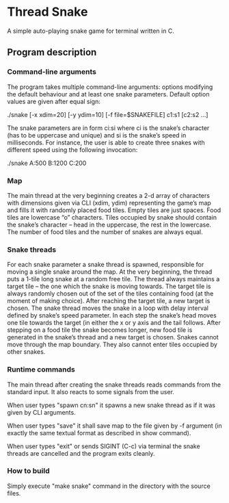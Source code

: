 # Thread Snake

A simple auto-playing snake game for terminal written in C.

## Program description

### Command-line arguments

The program takes multiple command-line arguments: options modifying the default behaviour and at least one snake parameters. Default option values are given after equal sign:

./snake [-x xdim=20] [-y ydim=10] [-f file=$SNAKEFILE] c1:s1 [c2:s2 ...]

The snake parameters are in form ci:si where ci is the snake’s character (has to be uppercase and unique) and si is the snake’s speed in milliseconds. For instance, the user is able to create three snakes with different speed using the following invocation:

./snake A:500 B:1200 C:200

### Map

The main thread at the very beginning creates a 2-d array of characters with dimensions given via CLI (xdim, ydim) representing the game’s map and fills it with randomly placed food tiles. Empty tiles are just spaces. Food tiles are lowercase “o” characters. Tiles occupied by snake should contain the snake’s character – head in the uppercase, the rest in the lowercase. The number of food tiles and the number of snakes are always equal.

### Snake threads

For each snake parameter a snake thread is spawned, responsible for moving a single snake around the map. At the very beginning, the thread puts a 1-tile long snake at a random free tile. The thread always maintains a target tile – the one which the snake is moving towards. The target tile is always randomly chosen out of the set of the tiles containing food (at the moment of making choice). After reaching the target tile, a new target is chosen.
The snake thread moves the snake in a loop with delay interval defined by snake’s speed parameter. In each step the snake’s head moves one tile towards the target (in either the x or y axis and the tail follows. After stepping on a food tile the snake becomes longer, new food tile is generated in the snake’s thread and a new target is chosen. Snakes cannot move through the map boundary. They also cannot enter tiles occupied by other snakes.

### Runtime commands

The main thread after creating the snake threads reads commands from the standard input. It also reacts to some signals from the user.

When user types "spawn cn:sn" it spawns a new snake thread as if it was given by CLI arguments.

When user types "save" it shall save map to the file given by -f argument (in exactly the same textual format as described in show command).

When user types "exit" or sends SIGINT (C-c) via terminal the snake threads are cancelled and the program exits cleanly.

### How to build

Simply execute "make snake" command in the directory with the source files.



